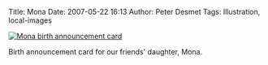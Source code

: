 Title: Mona
Date: 2007-05-22 16:13
Author: Peter Desmet
Tags: Illustration, local-images

[![Mona birth announcement card](http://www.anderhalv.be/wp-content/uploads/illustration-mona.jpg)](http://www.anderhalv.be/wp-content/uploads/illustration-mona.jpg)

Birth announcement card for our friends' daughter, Mona.